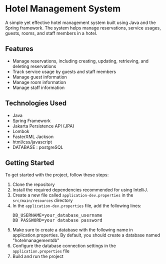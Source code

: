 <h1>Hotel Management System</h1>
    <p>
        A simple yet effective hotel management system built using Java and the Spring framework. The system helps manage reservations, service usages, guests, rooms, and staff members in a hotel.
    </p>
<h2>Features</h2>
    <ul>
        <li>Manage reservations, including creating, updating, retrieving, and deleting reservations</li>
        <li>Track service usage by guests and staff members</li>
        <li>Manage guest information</li>
        <li>Manage room information</li>
        <li>Manage staff information</li>
    </ul>
<h2>Technologies Used</h2>
    <ul>
        <li>Java</li>
        <li>Spring Framework</li>
        <li>Jakarta Persistence API (JPA)</li>
        <li>Lombok</li>
        <li>FasterXML Jackson</li>
        <li>html/css/javascript</li>
        <li>DATABASE : postgreSQL</li>
    </ul>
<h2>Getting Started</h2>
    <p>
        To get started with the project, follow these steps:
    </p>
    <ol>
        <li>Clone the repository</li>
        <li>Install the required dependencies recommended for using IntelliJ.</li>
        <li>Create a new file called <code>application-dev.properties</code> in the <code>src/main/resources</code> directory</li>
        <li>In the <code>application-dev.properties</code> file, add the following lines:
            <pre>DB_USERNAME=your_database_username
DB_PASSWORD=your_database_password</pre>
        </li>
        <li>Make sure to create a database with the following name in application.properties. By default, you should create a database named "hotelmanagementdb"</li>
        <li>Configure the database connection settings in the <code>application.properties</code> file</li>
        <li>Build and run the project</li>
    </ol>

